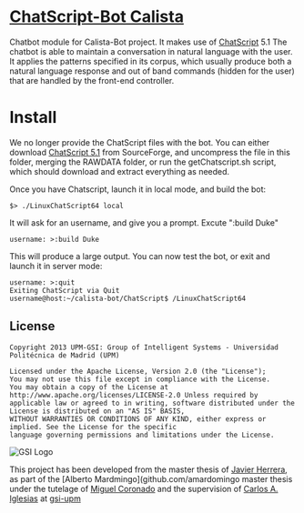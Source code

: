 # [ChatScript-Bot Calista](https://github.com/gsi-upm/calista-bot/ChatScript)


Chatbot module for Calista-Bot project. It makes use of [ChatScript](http://sourceforge.net/projects/chatscript/) 5.1 
The chatbot is able to maintain a conversation in natural language with the user. It applies the patterns specified in 
its corpus, which usually produce both a natural language response and out of band commands (hidden for the user) that
 are handled by the front-end controller. 

# Install

We no longer provide the ChatScript files with the bot. You can either download [ChatScript 5.1](http://sourceforge.net/projects/chatscript/files/ChatScript-5.1.zip/download)
from SourceForge, and uncompress the file in this folder, merging the RAWDATA folder, or run the getChatscript.sh script, which should download and extract everything as needed.

Once you have Chatscript, launch it in local mode, and build the bot:

    $> ./LinuxChatScript64 local

It will ask for an username, and give you a prompt. Excute ":build Duke"
    
    username: >:build Duke

This will produce a large output. You can now test the bot, or exit and launch it in server mode:
    
    username: >:quit
    Exiting ChatScript via Quit
    username@host:~/calista-bot/ChatScript$ /LinuxChatScript64

## License

```
Copyright 2013 UPM-GSI: Group of Intelligent Systems - Universidad Politécnica de Madrid (UPM)

Licensed under the Apache License, Version 2.0 (the "License"); 
You may not use this file except in compliance with the License. 
You may obtain a copy of the License at http://www.apache.org/licenses/LICENSE-2.0 Unless required by 
applicable law or agreed to in writing, software distributed under the License is distributed on an "AS IS" BASIS,
WITHOUT WARRANTIES OR CONDITIONS OF ANY KIND, either express or implied. See the License for the specific 
language governing permissions and limitations under the License.
```
![GSI Logo](http://gsi.dit.upm.es/templates/jgsi/images/logo.png)

This project has been developed from the master thesis of [Javier Herrera](https://github.com/javiherrera), as part of the [Alberto Mardmingo](github.com/amardomingo master thesis under the tutelage of [Miguel Coronado](https://github.com/miguelcb84) and the supervision of [Carlos A. Iglesias](https://github.com/cif2cif) at [gsi-upm](https://github.com/gsi-upm)

